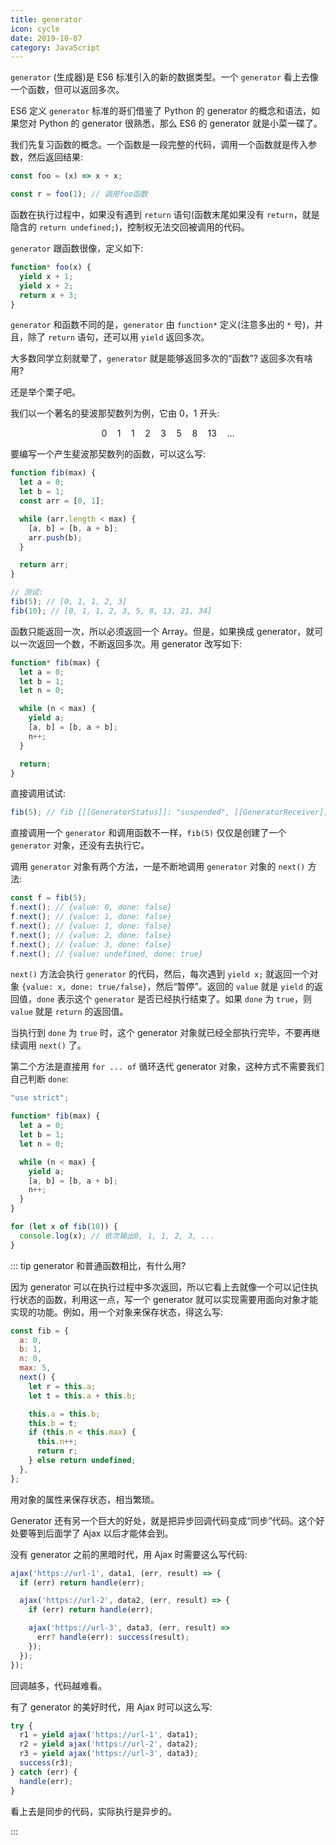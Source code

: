 ```yaml
---
title: generator
icon: cycle
date: 2019-10-07
category: JavaScript
---
```


`generator` (生成器)是 ES6 标准引入的新的数据类型。一个 `generator` 看上去像一个函数，但可以返回多次。

ES6 定义 `generator` 标准的哥们借鉴了 Python 的 generator 的概念和语法，如果您对 Python 的 generator 很熟悉，那么 ES6 的 generator 就是小菜一碟了。

<!-- more -->

我们先复习函数的概念。一个函数是一段完整的代码，调用一个函数就是传入参数，然后返回结果:

```js
const foo = (x) => x + x;

const r = foo(1); // 调用foo函数
```

函数在执行过程中，如果没有遇到 `return` 语句(函数末尾如果没有 `return`，就是隐含的 `return undefined;`)，控制权无法交回被调用的代码。

`generator` 跟函数很像，定义如下:

```js
function* foo(x) {
  yield x + 1;
  yield x + 2;
  return x + 3;
}
```

`generator` 和函数不同的是，`generator` 由 `function*` 定义(注意多出的 `*` 号)，并且，除了 `return` 语句，还可以用 `yield` 返回多次。

大多数同学立刻就晕了，`generator` 就是能够返回多次的“函数”? 返回多次有啥用?

还是举个栗子吧。

我们以一个著名的斐波那契数列为例，它由 0，1 开头:

$$0\quad1\quad1\quad2\quad3\quad5\quad8\quad13\quad...$$

要编写一个产生斐波那契数列的函数，可以这么写:

```js
function fib(max) {
  let a = 0;
  let b = 1;
  const arr = [0, 1];

  while (arr.length < max) {
    [a, b] = [b, a + b];
    arr.push(b);
  }

  return arr;
}

// 测试:
fib(5); // [0, 1, 1, 2, 3]
fib(10); // [0, 1, 1, 2, 3, 5, 8, 13, 21, 34]
```

函数只能返回一次，所以必须返回一个 Array。但是，如果换成 generator，就可以一次返回一个数，不断返回多次。用 generator 改写如下:

```js
function* fib(max) {
  let a = 0;
  let b = 1;
  let n = 0;

  while (n < max) {
    yield a;
    [a, b] = [b, a + b];
    n++;
  }

  return;
}
```

直接调用试试:

```js
fib(5); // fib {[[GeneratorStatus]]: "suspended", [[GeneratorReceiver]]: Window}
```

直接调用一个 `generator` 和调用函数不一样，`fib(5)` 仅仅是创建了一个 `generator` 对象，还没有去执行它。

调用 `generator` 对象有两个方法，一是不断地调用 `generator` 对象的 `next()` 方法:

```js
const f = fib(5);
f.next(); // {value: 0, done: false}
f.next(); // {value: 1, done: false}
f.next(); // {value: 1, done: false}
f.next(); // {value: 2, done: false}
f.next(); // {value: 3, done: false}
f.next(); // {value: undefined, done: true}
```

`next()` 方法会执行 `generator` 的代码，然后，每次遇到 `yield x;` 就返回一个对象 `{value: x, done: true/false}`，然后“暂停”。返回的 `value` 就是 `yield` 的返回值，`done` 表示这个 `generator` 是否已经执行结束了。如果 `done` 为 `true`，则 `value` 就是 `return` 的返回值。

当执行到 `done` 为 `true` 时，这个 generator 对象就已经全部执行完毕，不要再继续调用 `next()` 了。

第二个方法是直接用 `for ... of` 循环迭代 generator 对象，这种方式不需要我们自己判断 `done`:

```js
"use strict";

function* fib(max) {
  let a = 0;
  let b = 1;
  let n = 0;

  while (n < max) {
    yield a;
    [a, b] = [b, a + b];
    n++;
  }
}

for (let x of fib(10)) {
  console.log(x); // 依次输出0, 1, 1, 2, 3, ...
}
```

::: tip generator 和普通函数相比，有什么用?

因为 generator 可以在执行过程中多次返回，所以它看上去就像一个可以记住执行状态的函数，利用这一点，写一个 generator 就可以实现需要用面向对象才能实现的功能。例如，用一个对象来保存状态，得这么写:

```js
const fib = {
  a: 0,
  b: 1,
  n: 0,
  max: 5,
  next() {
    let r = this.a;
    let t = this.a + this.b;

    this.a = this.b;
    this.b = t;
    if (this.n < this.max) {
      this.n++;
      return r;
    } else return undefined;
  },
};
```

用对象的属性来保存状态，相当繁琐。

Generator 还有另一个巨大的好处，就是把异步回调代码变成“同步”代码。这个好处要等到后面学了 Ajax 以后才能体会到。

没有 generator 之前的黑暗时代，用 Ajax 时需要这么写代码:

```js
ajax('https://url-1', data1, (err, result) => {
  if (err) return handle(err);

  ajax('https://url-2', data2, (err, result) => {
    if (err) return handle(err);

    ajax('https://url-3', data3, (err, result) =>
      err? handle(err): success(result);
    });
  });
});
```

回调越多，代码越难看。

有了 generator 的美好时代，用 Ajax 时可以这么写:

```js
try {
  r1 = yield ajax('https://url-1', data1);
  r2 = yield ajax('https://url-2', data2);
  r3 = yield ajax('https://url-3', data3);
  success(r3);
} catch (err) {
  handle(err);
}
```

看上去是同步的代码，实际执行是异步的。

:::
